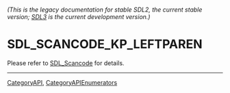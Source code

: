 ###### (This is the legacy documentation for stable SDL2, the current stable version; [SDL3](https://wiki.libsdl.org/SDL3/) is the current development version.)
# SDL_SCANCODE_KP_LEFTPAREN

Please refer to [SDL_Scancode](SDL_Scancode) for details.

----
[CategoryAPI](CategoryAPI), [CategoryAPIEnumerators](CategoryAPIEnumerators)

